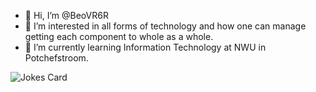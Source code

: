- 👋 Hi, I’m @BeoVR6R
- 👀 I’m interested in all forms of technology and how one can manage getting each component to whole as a whole.
- 🌱 I’m currently learning Information Technology at NWU in Potchefstroom.

![Jokes Card](https://readme-jokes.vercel.app/api)


<!---
BeoVR6R/BeoVR6R is a ✨ special ✨ repository because its `README.md` (this file) appears on your GitHub profile.
You can click the Preview link to take a look at your changes.
--->
